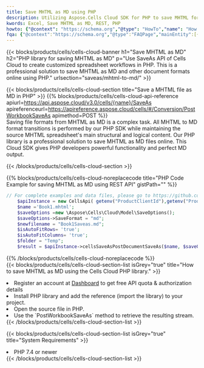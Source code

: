 ```yaml
---
title: Save MHTML as MD using PHP 
description: Utilizing Aspose.Cells Cloud SDK for PHP to save MHTML format file as MD format file. 
kwords: Excel, Save MHTML as MD, REST, PHP
howto: {"@context": "https://schema.org","@type": "HowTo","name": "How to save MHTML as MD using the Cells Cloud PHP library.","description": "How to save MHTML as MD using the Cells Cloud PHP library.","image": {"@type": "ImageObject"},"url": "/php/saveas/mhtml-to-md/","step": [{ "@type": "HowToStep","name": "How to save MHTML as MD using the Cells Cloud PHP library. step 1", "image": {"@type": "ImageObject",},"url": "/php/saveas/mhtml-to-md/","text": "Register an account at <a href='https://dashboard.aspose.cloud/'>Dashboard</a> to get free API quota & authorization details",},{ "@type": "HowToStep","name": "How to save MHTML as MD using the Cells Cloud PHP library. step 1", "image": {"@type": "ImageObject",},"url": "/php/saveas/mhtml-to-md/","text": "Install PHP library and add the reference (import the library) to your project.",},{ "@type": "HowToStep","name": "How to save MHTML as MD using the Cells Cloud PHP library. step 1", "image": {"@type": "ImageObject",},"url": "/php/saveas/mhtml-to-md/","text": "Open the source file in PHP.",},{ "@type": "HowToStep","name": "How to save MHTML as MD using the Cells Cloud PHP library. step 1", "image": {"@type": "ImageObject",},"url": "/php/saveas/mhtml-to-md/","text": "Use the `PostWorkbookSaveAs` method to retrieve the resulting stream.",}, ],"supply": {"@type": "HowToSupply","name": "document"},"tool": [{"@type": "HowToTool","name": "phpstorm, Visual Studio Code, Eclipse"},{"@type": "HowToTool","name": "Aspose Cells"}],"totalTime": "PT6M"}
fqa: {"@context":"https://schema.org","@type":"FAQPage","mainEntity":[{"@type":"Question","name":"Why save file as other formats file in C# using REST API?","acceptedAnswer":{"@type":"Answer","text":"Documents are encoded in many ways, and some files may be incompatible with the software you use. To open and read such files, just save them as appropriate file formats.<br/><ol><li>Install .NET SDK and add the reference (import the library) to your project.</li><li>Open the source file in C# using REST API.</li><li>Call the PostWorkbookSaveAsRequest() method, passing an output filename with required extension.</li><li>Get the result of save as a separate file.</li></ol>"}},{"@type":"Question","name":"What file formats can I save as with your C# library?","acceptedAnswer":{"@type":"Answer","text":"We support a variety of file formats for conversion using .NET library, including XLSX, Excel, xls , PDF, CSV, HTML, Markdown, XML, PNG, JPG, TIFF, Json, TXT and many more."}},{"@type":"Question","name":"What is the maximum allowed file size for conversion using this .NET library?","acceptedAnswer":{"@type":"Answer","text":"There are no file size limits for format conversions using .NET library."}}]}
---
```



{{< blocks/products/cells/cells-cloud-banner h1="Save MHTML as MD" h2="PHP library for saving MHTML as MD" p="Use SaveAs API of Cells Cloud to create customized spreadsheet workflows in PHP. This is a professional solution to save MHTML as MD and other document formats online using PHP." urlsection="saveas/mhtml-to-md/" >}}

{{< blocks/products/cells/cells-cloud-section  title="Save a MHTML file as MD in PHP" >}}
{{% blocks/products/cells/cells-cloud-api-reference  apiurl=https://api.aspose.cloud/v3.0/cells/{name}/SaveAs  apireferenceurl=https://apireference.aspose.cloud/cells/#/Conversion/PostWorkbookSaveAs  apimethod=POST %}}
<br/>
Saving file formats from MHTML as MD is a complex task. All MHTML to MD format transitions is performed by our PHP SDK while maintaining the source MHTML spreadsheet's main structural and logical content. Our PHP library is a professional solution to save MHTML as MD files online. This Cloud SDK gives PHP developers powerful functionality and perfect MD output.

{{< /blocks/products/cells/cells-cloud-section >}}

{{% blocks/products/cells/cells-cloud-noreplacecode title="PHP Code Example for saving MHTML as MD using REST API" gistPath="" %}}
  
```php
// For complete examples and data files, please go to https://github.com/aspose-cells-cloud/aspose-cells-cloud-php/
    $apiInstance = new CellsApi( getenv("ProductClientId"),getenv("ProductClientSecret") );
    $name ='Book1.mhtml';
    $saveOptions =new \Aspose\Cells\Cloud\Model\SaveOptions();
    $saveOptions->SaveFormat = "md";
    $newfilename = "Book1Saveas.md";
    $isAutoFitRows= 'true';
    $isAutoFitColumns= 'true';
    $folder = "Temp";
    $result = $apiInstance->cellsSaveAsPostDocumentSaveAs($name, $saveOptions, $newfilename,$isAutoFitRows, $isAutoFitColumns, $folder);
```
  
{{% /blocks/products/cells/cells-cloud-noreplacecode  %}}
<br/>
{{< blocks/products/cells/cells-cloud-section-list isGrey="true"  title="How to save MHTML as MD using the Cells Cloud PHP library." >}}
<li>Register an account at <a href="https://dashboard.aspose.cloud/">Dashboard</a> to get free API quota & authorization details</li>
<li>Install PHP library and add the reference (import the library) to your project.</li>
<li>Open the source file in PHP.</li>
<li>Use the `PostWorkbookSaveAs` method to retrieve the resulting stream.</li>
{{< /blocks/products/cells/cells-cloud-section-list >}}

{{< blocks/products/cells/cells-cloud-section-list isGrey="true"  title="System Requirements" >}}
<li>PHP 7.4 or newer</li>
{{< /blocks/products/cells/cells-cloud-section-list >}}
